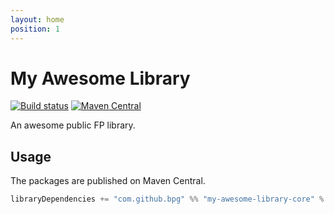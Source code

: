 ```yaml
---
layout: home
position: 1
---
```


# My Awesome Library

[![Build status](https://github.com/bpg/my-awesome-library/workflows/build/badge.svg?branch=main)](https://github.com/bpg/my-awesome-library/actions?query=branch%3Amain+workflow%3Abuild) [![Maven Central](https://maven-badges.herokuapp.com/maven-central/com.github.bpg/my-awesome-library-core_2.13/badge.svg)](https://maven-badges.herokuapp.com/maven-central/com.github.bpg/my-awesome-library-core_2.13)

An awesome public FP library.

## Usage

The packages are published on Maven Central.

```scala
libraryDependencies += "com.github.bpg" %% "my-awesome-library-core" % "<version>"
```
